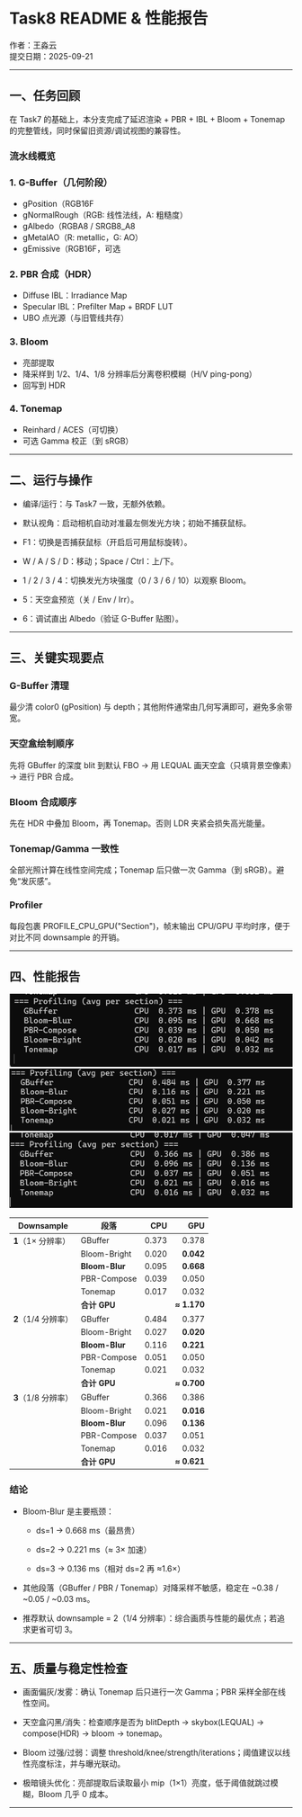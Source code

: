 # Task8 README & 性能报告

作者：王淼云  
提交日期：2025-09-21  

---

## 一、任务回顾
在 Task7 的基础上，本分支完成了延迟渲染 + PBR + IBL + Bloom + Tonemap 的完整管线，同时保留旧资源/调试视图的兼容性。

### 流水线概览
### 1. G-Buffer（几何阶段）
- gPosition（RGB16F 
- gNormalRough（RGB: 线性法线，A: 粗糙度）  
- gAlbedo（RGBA8 / SRGB8_A8
- gMetalAO（R: metallic，G: AO）
- gEmissive（RGB16F，可选

### 2. PBR 合成（HDR）
- Diffuse IBL：Irradiance Map 
- Specular IBL：Prefilter Map + BRDF LUT
- UBO 点光源（与旧管线共存）

### 3. Bloom
- 亮部提取  
- 降采样到 1/2、1/4、1/8 分辨率后分离卷积模糊（H/V ping-pong）    
- 回写到 HDR

### 4. Tonemap
- Reinhard / ACES（可切换） 
- 可选 Gamma 校正（到 sRGB） 

---

## 二、运行与操作

- 编译/运行：与 Task7 一致，无额外依赖。

- 默认视角：启动相机自动对准最左侧发光方块；初始不捕获鼠标。

- F1：切换是否捕获鼠标（开启后可用鼠标旋转）。

- W / A / S / D：移动；Space / Ctrl：上/下。

- 1 / 2 / 3 / 4：切换发光方块强度（0 / 3 / 6 / 10）以观察 Bloom。

- 5：天空盒预览（关 / Env / Irr）。

- 6：调试直出 Albedo（验证 G-Buffer 贴图）。

---

## 三、关键实现要点

### G-Buffer 清理
最少清 color0 (gPosition) 与 depth；其他附件通常由几何写满即可，避免多余带宽。

### 天空盒绘制顺序
先将 GBuffer 的深度 blit 到默认 FBO → 用 LEQUAL 画天空盒（只填背景空像素）→ 进行 PBR 合成。

### Bloom 合成顺序
先在 HDR 中叠加 Bloom，再 Tonemap。否则 LDR 夹紧会损失高光能量。

### Tonemap/Gamma 一致性
全部光照计算在线性空间完成；Tonemap 后只做一次 Gamma（到 sRGB）。避免“发灰感”。

### Profiler
每段包裹 PROFILE_CPU_GPU("Section")，帧末输出 CPU/GPU 平均时序，便于对比不同 downsample 的开销。

---

## 四、性能报告
![=1](=1.png)
![=2](=2.png)
![=3](=3.png)

| Downsample     | 段落             |   CPU |         GPU |
| -------------- | -------------- | ----: | ----------: |
| **1**（1× 分辨率）  | GBuffer        | 0.373 |       0.378 |
|                | Bloom-Bright   | 0.020 |   **0.042** |
|                | **Bloom-Blur** | 0.095 |   **0.668** |
|                | PBR-Compose    | 0.039 |       0.050 |
|                | Tonemap        | 0.017 |       0.032 |
|                | **合计 GPU**     |       | **≈ 1.170** |
| **2**（1/4 分辨率） | GBuffer        | 0.484 |       0.377 |
|                | Bloom-Bright   | 0.027 |   **0.020** |
|                | **Bloom-Blur** | 0.116 |   **0.221** |
|                | PBR-Compose    | 0.051 |       0.050 |
|                | Tonemap        | 0.021 |       0.032 |
|                | **合计 GPU**     |       | **≈ 0.700** |
| **3**（1/8 分辨率） | GBuffer        | 0.366 |       0.386 |
|                | Bloom-Bright   | 0.021 |   **0.016** |
|                | **Bloom-Blur** | 0.096 |   **0.136** |
|                | PBR-Compose    | 0.037 |       0.051 |
|                | Tonemap        | 0.016 |       0.032 |
|                | **合计 GPU**     |       | **≈ 0.621** |


### 结论

- Bloom-Blur 是主要瓶颈：

	- ds=1 → 0.668 ms（最昂贵）

	- ds=2 → 0.221 ms（≈ 3× 加速）

	- ds=3 → 0.136 ms（相对 ds=2 再 ≈1.6×）

- 其他段落（GBuffer / PBR / Tonemap）对降采样不敏感，稳定在 ~0.38 / ~0.05 / ~0.03 ms。

- 推荐默认 downsample = 2（1/4 分辨率）：综合画质与性能的最优点；若追求更省可切 3。

---

## 五、质量与稳定性检查

- 画面偏灰/发雾：确认 Tonemap 后只进行一次 Gamma；PBR 采样全部在线性空间。

- 天空盒闪黑/消失：检查顺序是否为 blitDepth → skybox(LEQUAL) → compose(HDR) → bloom → tonemap。

- Bloom 过强/过弱：调整 threshold/knee/strength/iterations；阈值建议以线性亮度标注，并与曝光联动。

- 极暗镜头优化：亮部提取后读取最小 mip（1×1）亮度，低于阈值就跳过模糊，Bloom 几乎 0 成本。

---